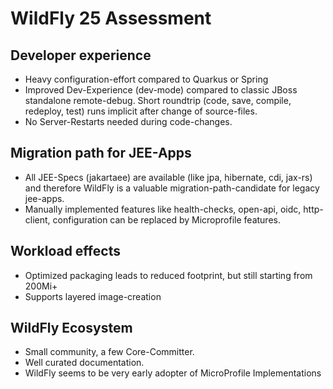 # WildFly 25 Assessment

## Developer experience

* Heavy configuration-effort compared to Quarkus or Spring
* Improved Dev-Experience (dev-mode) compared to classic JBoss standalone remote-debug. Short roundtrip (code, save, compile, redeploy, test) runs implicit after 
  change of source-files.
* No Server-Restarts needed during code-changes.

## Migration path for JEE-Apps
* All JEE-Specs (jakartaee) are available (like jpa, hibernate, cdi, jax-rs) and therefore WildFly is
  a valuable migration-path-candidate for legacy jee-apps.
* Manually implemented features like health-checks, open-api, oidc, http-client, configuration 
  can be replaced by Microprofile features.

## Workload effects

* Optimized packaging leads to reduced footprint, but still starting from 200Mi+
* Supports layered image-creation

## WildFly Ecosystem

* Small community, a few Core-Committer. 
* Well curated documentation.
* WildFly seems to be very early adopter of MicroProfile Implementations 
